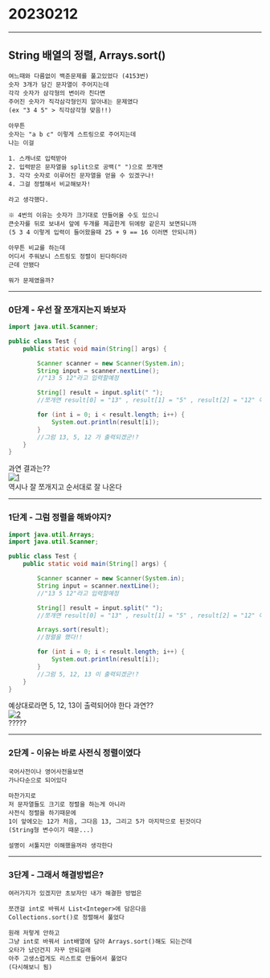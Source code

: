 # 20230212
***
## String 배열의 정렬, Arrays.sort()
```
여느때와 다름없이 백준문제를 풀고있었다 (4153번)
숫자 3개가 담긴 문자열이 주어지는데 
각각 숫자가 삼각형의 변이라 친다면
주어진 숫자가 직각삼각형인지 알아내는 문제였다
(ex "3 4 5" > 직각삼각형 맞음!!)

아무튼 
숫자는 "a b c" 이렇게 스트링으로 주어지는데
나는 이걸 

1. 스캐너로 입력받아
2. 입력받은 문자열을 split으로 공백(" ")으로 쪼개면
3. 각각 숫자로 이루어진 문자열을 얻을 수 있겠구나!
4. 그걸 정렬해서 비교해보자!

라고 생각했다.

※ 4번의 이유는 숫자가 크기대로 안들어올 수도 있으니
큰숫자를 뒤로 보내서 앞에 두개를 제곱한게 뒤에랑 같은지 보면되니까
(5 3 4 이렇게 입력이 들어왔을때 25 + 9 == 16 이러면 안되니까) 

아무튼 비교를 하는데
어디서 주워보니 스트링도 정렬이 된다하더라 
근데 안됐다

뭐가 문제였을까?
```
---
### 0단계  - 우선 잘 쪼개지는지 봐보자
```java
import java.util.Scanner;

public class Test {
    public static void main(String[] args) {

        Scanner scanner = new Scanner(System.in);
        String input = scanner.nextLine();
        //"13 5 12"라고 입력할예정

        String[] result = input.split(" ");
        //쪼개면 result[0] = "13" , result[1] = "5" , result[2] = "12" 이 되겠지??

        for (int i = 0; i < result.length; i++) {
            System.out.println(result[i]);
        }
        //그럼 13, 5, 12 가 출력되겠군!?
    }
}
```
과연 결과는??<br>
<a href="https://imgbb.com/"><img src="https://i.ibb.co/JHKdBbb/1.png" alt="1" border="0"></a><br>
역시나 잘 쪼개지고 순서대로 잘 나온다

---
### 1단계  - 그럼 정렬을 해봐야지?
```java
import java.util.Arrays;
import java.util.Scanner;

public class Test {
    public static void main(String[] args) {

        Scanner scanner = new Scanner(System.in);
        String input = scanner.nextLine();
        //"13 5 12"라고 입력할예정

        String[] result = input.split(" ");
        //쪼개면 result[0] = "13" , result[1] = "5" , result[2] = "12" 이 되겠지??

        Arrays.sort(result);
        //정렬을 했다!!

        for (int i = 0; i < result.length; i++) {
            System.out.println(result[i]);
        }
        //그럼 5, 12, 13 이 출력되겠군!?
    }
}
```
예상대로라면 5, 12, 13이 출력되어야 한다 과연??<br>
<a href="https://imgbb.com/"><img src="https://i.ibb.co/M5pN3hS/2.png" alt="2" border="0"></a><br>
?????

---
### 2단계  - 이유는 바로 사전식 정렬이였다
```
국어사전이나 영어사전을보면
가나다순으로 되어있다

마찬가지로
저 문자열들도 크기로 정렬을 하는게 아니라
사전식 정렬을 하기때문에 
1이 앞에오는 12가 처음, 그다음 13, 그리고 5가 마지막으로 된것이다
(String형 변수이기 때문...)

설명이 서툴지만 이해했을꺼라 생각한다
```
---
### 3단계  - 그래서 해결방법은?
```
여러가지가 있겠지만 초보자인 내가 해결한 방법은 

쪼갠걸 int로 바꿔서 List<Integer>에 담은다음 
Collections.sort()로 정렬해서 풀었다

원래 저렇게 안하고 
그냥 int로 바꿔서 int배열에 담아 Arrays.sort()해도 되는건데
오타가 났던건지 자꾸 안되길래 
아주 고생스럽게도 리스트로 만들어서 풀었다
(다시해보니 됨)
```
